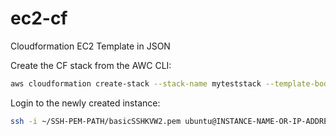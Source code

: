 # ec2-cf
Cloudformation EC2 Template in JSON

Create the CF stack from the AWC CLI:

```bash
aws cloudformation create-stack --stack-name myteststack --template-body file:///Users/TEMPLATEPATH/ec2.json --parameters ParameterKey=KeyName,ParameterValue=basicSSHKVW2 ParameterKey=InstanceType,ParameterValue=t2.micro --profile=default --region=us-west-2
```

Login to the newly created instance:

```bash
ssh -i ~/SSH-PEM-PATH/basicSSHKVW2.pem ubuntu@INSTANCE-NAME-OR-IP-ADDRESS
```

